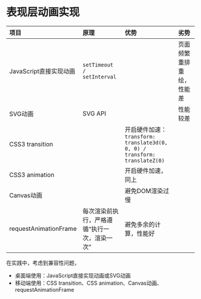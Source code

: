 # 表现层动画实现

| **项目** | **原理** | **优势** | **劣势** |
| :--- | :--- | :--- | :--- |
| JavaScript直接实现动画 | `setTimeout / setInterval` |  | 页面频繁重排重绘，性能差 |
| SVG动画 | SVG API |  | 性能较差 |
| CSS3 transition |  | 开启硬件加速：`transform: translate3d(0, 0, 0) / transform: translateZ(0)` |  |
| CSS3 animation |  | 开启硬件加速，同上 |  |
| Canvas动画 |  | 避免DOM渲染过慢 |  |
| requestAnimationFrame | 每次渲染前执行，严格遵循“执行一次，渲染一次” | 避免多余的计算，性能好 |  |

在实践中，考虑到兼容性问题，

* 桌面端使用：JavaScript直接实现动画或SVG动画
* 移动端使用：CSS transition、CSS animation、Canvas动画、requestAnimationFrame
